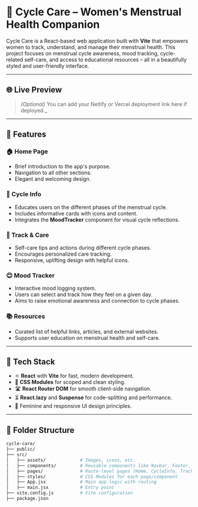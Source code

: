 # 🌸 Cycle Care – Women's Menstrual Health Companion

Cycle Care is a React-based web application built with **Vite** that empowers women to track, understand, and manage their menstrual health. This project focuses on menstrual cycle awareness, mood tracking, cycle-related self-care, and access to educational resources – all in a beautifully styled and user-friendly interface.

---

## 🌐 Live Preview

> _(Optional)_ You can add your Netlify or Vercel deployment link here if deployed._

---

## 📌 Features

### 🏠 Home Page
- Brief introduction to the app's purpose.
- Navigation to all other sections.
- Elegant and welcoming design.

### 🔄 Cycle Info
- Educates users on the different phases of the menstrual cycle.
- Includes informative cards with icons and content.
- Integrates the **MoodTracker** component for visual cycle reflections.

### 💖 Track & Care
- Self-care tips and actions during different cycle phases.
- Encourages personalized care tracking.
- Responsive, uplifting design with helpful icons.

### 😊 Mood Tracker
- Interactive mood logging system.
- Users can select and track how they feel on a given day.
- Aims to raise emotional awareness and connection to cycle phases.

### 📚 Resources
- Curated list of helpful links, articles, and external websites.
- Supports user education on menstrual health and self-care.

---

## 🧱 Tech Stack

- ⚛️ **React** with **Vite** for fast, modern development.
- 💅 **CSS Modules** for scoped and clean styling.
- 🛣️ **React Router DOM** for smooth client-side navigation.
- ⏳ **React.lazy** and **Suspense** for code-splitting and performance.
- 🎨 Feminine and responsive UI design principles.

---

## 📁 Folder Structure

```bash
cycle-care/
├── public/
├── src/
│   ├── assets/             # Images, icons, etc.
│   ├── components/         # Reusable components like Navbar, Footer, MoodTracker, etc.
│   ├── pages/              # Route-level pages (Home, CycleInfo, TrackCare, etc.)
│   ├── styles/             # CSS Modules for each page/component
│   ├── App.jsx             # Main app logic with routing
│   ├── main.jsx            # Entry point
├── vite.config.js          # Vite configuration
├── package.json
